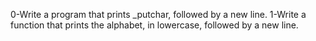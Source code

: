 0-Write a program that prints _putchar, followed by a new line.
1-Write a function that prints the alphabet, in lowercase, followed by a new line.
